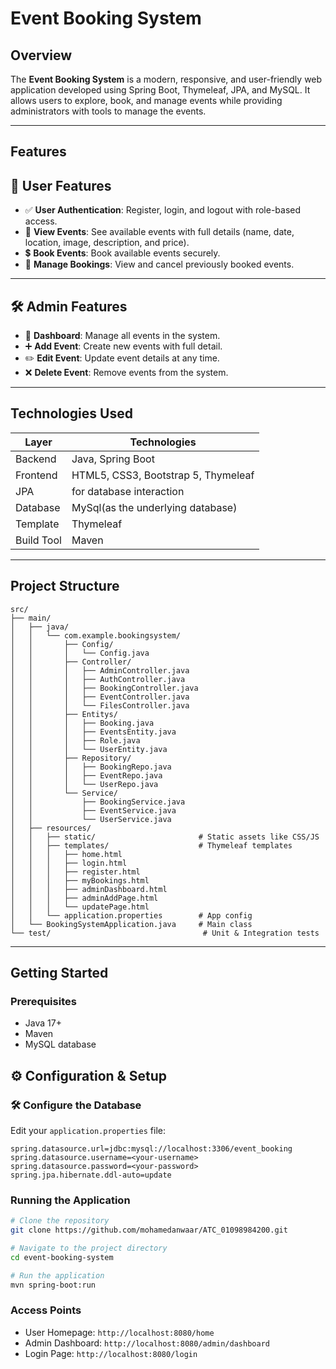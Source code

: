 
# Event Booking System

## Overview
The **Event Booking System** is a modern, responsive, and user-friendly web application developed using Spring Boot, Thymeleaf, JPA, and MySQL. It allows users to explore, book, and manage events while providing administrators with tools to manage the events.

---

## Features

## 👥 User Features

- ✅ **User Authentication**: Register, login, and logout with role-based access.
- 📅 **View Events**: See available events with full details (name, date, location, image, description, and price).
- 💲 **Book Events**: Book available events securely.
- 📁 **Manage Bookings**: View and cancel previously booked events.

---

## 🛠️ Admin Features

- 🫮 **Dashboard**: Manage all events in the system.
- ➕ **Add Event**: Create new events with full detail.
- ✏️ **Edit Event**: Update event details at any time.
- ❌ **Delete Event**: Remove events from the system.

---

## Technologies Used

| Layer        | Technologies                             |
|--------------|------------------------------------------|
| Backend      | Java, Spring Boot                        |
| Frontend     | HTML5, CSS3, Bootstrap 5, Thymeleaf      |
| JPA          | for database interaction                 |
| Database     | MySql(as the underlying database)        |                  
| Template     | Thymeleaf                                |
| Build Tool   | Maven                                    |

---

## Project Structure

```
src/
├── main/
│   ├── java/
│   │   └── com.example.bookingsystem/
│   │       ├── Config/
│   │       │   └── Config.java
│   │       ├── Controller/
│   │       │   ├── AdminController.java
│   │       │   ├── AuthController.java
│   │       │   ├── BookingController.java
│   │       │   ├── EventController.java
│   │       │   └── FilesController.java
│   │       ├── Entitys/
│   │       │   ├── Booking.java
│   │       │   ├── EventsEntity.java
│   │       │   ├── Role.java
│   │       │   └── UserEntity.java
│   │       ├── Repository/
│   │       │   ├── BookingRepo.java
│   │       │   ├── EventRepo.java
│   │       │   └── UserRepo.java
│   │       └── Service/
│   │           ├── BookingService.java
│   │           ├── EventService.java
│   │           └── UserService.java
│   ├── resources/
│   │   ├── static/                       # Static assets like CSS/JS
│   │   ├── templates/                    # Thymeleaf templates
│   │   │   ├── home.html
│   │   │   ├── login.html
│   │   │   ├── register.html
│   │   │   ├── myBookings.html
│   │   │   ├── adminDashboard.html
│   │   │   ├── adminAddPage.html
│   │   │   └── updatePage.html
│   │   └── application.properties        # App config
│   └── BookingSystemApplication.java     # Main class
└── test/                                  # Unit & Integration tests
```

---

## Getting Started

### Prerequisites
- Java 17+
- Maven
- MySQL database 

## ⚙️ Configuration & Setup

### 🛠️ Configure the Database

Edit your `application.properties` file:

```properties
spring.datasource.url=jdbc:mysql://localhost:3306/event_booking
spring.datasource.username=<your-username>
spring.datasource.password=<your-password>
spring.jpa.hibernate.ddl-auto=update
```
### Running the Application
```bash
# Clone the repository
git clone https://github.com/mohamedanwaar/ATC_01098984200.git

# Navigate to the project directory
cd event-booking-system

# Run the application
mvn spring-boot:run
```

### Access Points
- User Homepage: `http://localhost:8080/home`
- Admin Dashboard: `http://localhost:8080/admin/dashboard`
- Login Page: `http://localhost:8080/login`



